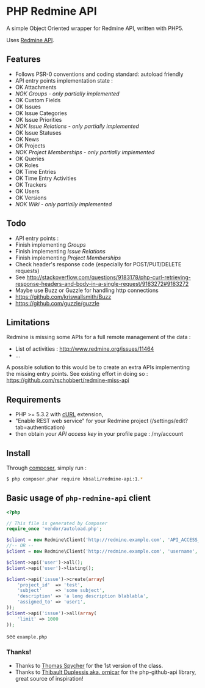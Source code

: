 # PHP Redmine API

A simple Object Oriented wrapper for Redmine API, written with PHP5.

Uses [Redmine API](http://www.redmine.org/projects/redmine/wiki/Rest_api/).

## Features

* Follows PSR-0 conventions and coding standard: autoload friendly
* API entry points implementation state :
 * OK Attachments
 * *NOK Groups - only partially implemented*
 * OK Custom Fields
 * OK Issues
 * OK Issue Categories
 * OK Issue Priorities
 * *NOK Issue Relations - only partially implemented*
 * OK Issue Statuses
 * OK News
 * OK Projects
 * *NOK Project Memberships - only partially implemented*
 * OK Queries
 * OK Roles
 * OK Time Entries
 * OK Time Entry Activities
 * OK Trackers
 * OK Users
 * OK Versions
 * *NOK Wiki - only partially implemented*

## Todo

* API entry points :
 * Finish implementing *Groups*
 * Finish implementing *Issue Relations*
 * Finish implementing *Project Memberships*
* Check header's response code (especially for POST/PUT/DELETE requests)
 * See http://stackoverflow.com/questions/9183178/php-curl-retrieving-response-headers-and-body-in-a-single-request/9183272#9183272
* Maybe use Buzz or Guzzle for handling http connections
 * https://github.com/kriswallsmith/Buzz
 * https://github.com/guzzle/guzzle

## Limitations

Redmine is missing some APIs for a full remote management of the data :
* List of activities : http://www.redmine.org/issues/11464
* ...

A possible solution to this would be to create an extra APIs implementing the missing entry points. See existing effort in doing so : https://github.com/rschobbert/redmine-miss-api

## Requirements

* PHP >= 5.3.2 with [cURL](http://php.net/manual/en/book.curl.php) extension,
* "Enable REST web service" for your Redmine project (/settings/edit?tab=authentication)
 * then obtain your *API access key* in your profile page : /my/account

## Install

Through [composer](http://getcomposer.org/download/), simply run :

```bash
$ php composer.phar require kbsali/redmine-api:1.*
```

## Basic usage of `php-redmine-api` client

```php
<?php

// This file is generated by Composer
require_once 'vendor/autoload.php';

$client = new Redmine\Client('http://redmine.example.com', 'API_ACCESS_KEY');
//-- OR --
$client = new Redmine\Client('http://redmine.example.com', 'username', 'password');

$client->api('user')->all();
$client->api('user')->listing();

$client->api('issue')->create(array(
    'project_id'  => 'test',
    'subject'     => 'some subject',
    'description' => 'a long description blablabla',
    'assigned_to' => 'user1',
));
$client->api('issue')->all(array(
    'limit' => 1000
));
```

see `example.php`

### Thanks!

- Thanks to [Thomas Spycher](http://tspycher.com/2011/03/using-the-redmine-api-with-php/) for the 1st version of the class.
- Thanks to [Thibault Duplessis aka. ornicar](https://github.com/ornicar) for the php-github-api library, great source of inspiration!
